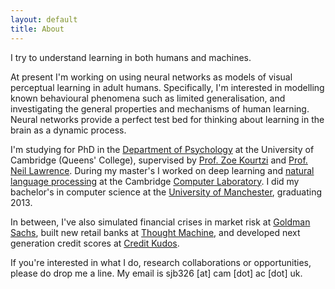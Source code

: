 ```yaml
---
layout: default
title: About
---
```


I try to understand learning in both humans and machines.

At present I'm working on using neural networks as models of visual
perceptual learning in adult humans. Specifically, I'm interested in modelling
known behavioural phenomena such as limited generalisation, and investigating
the general properties and mechanisms of human learning. Neural networks provide a perfect 
test bed for thinking about learning in the brain as a dynamic process.

I'm studying for PhD in the [Department of Psychology](https://www.psychol.cam.ac.uk/) at the University of Cambridge (Queens' College),
supervised by [Prof. Zoe Kourtzi](https://www.neuroscience.cam.ac.uk/directory/profile.php?zkourtzi) and [Prof. Neil Lawrence](https://inverseprobability.com/). During my master's I worked on deep learning and [natural language processing](https://www.cl.cam.ac.uk/research/nl/) at the Cambridge [Computer
Laboratory](https://www.cl.cam.ac.uk/). I did my bachelor's in computer science at the [University of
Manchester](https://www.cs.manchester.ac.uk/), graduating 2013.

In between, I've also simulated financial crises in market risk at [Goldman
Sachs](https://www.goldmansachs.com), built new
retail banks at [Thought Machine](https://www.thoughtmachine.net/), and developed next generation credit
scores at [Credit Kudos](https://creditkudos.com/).

If you're interested in what I do, research collaborations or 
opportunities, please do drop me a line. My email is sjb326 [at] cam
[dot] ac [dot] uk.
